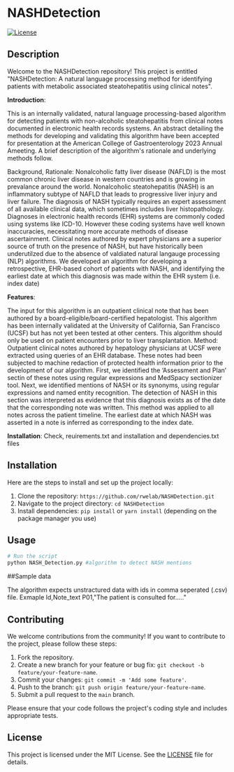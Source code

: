 # NASHDetection

[![License](https://img.shields.io/badge/license-MIT-blue.svg)](LICENSE)

## Description

Welcome to the NASHDetection repository! 
This project is entitled "NASHDetection: A natural language processing method for identifying patients with metabolic associated steatohepatitis using clinical notes". 



 **Introduction**: 

This is an internally validated, natural language processing-based algorithm for detecting patients with non-alcoholic steatohepatitis from clinical notes documented in electronic health records systems. An abstract detailing the methods for developing and validating this algorithm have been accepted for presentation at the American College of Gastroenterology 2023 Annual Ameeting. A brief description of the algorithm's rationale and underlying methods follow.

Background, Rationale:
Nonalcoholic fatty liver disease (NAFLD) is the most common chronic liver disease in western countries and is growing in prevalance around the world. Nonalcoholic steatohepatitis (NASH) is an inflammatory subtype of NAFLD that leads to progressive liver injury and liver failure. The diagnosis of NASH typically requires an expert assessment of all available clinical data, which sometimes includes liver histopathology.
Diagnoses in electronic health records (EHR) systems are commonly coded using systems like ICD-10. However these coding systems have well known inaccuracies, necessitating more accurate methods of disease ascertainment. Clinical notes authored by expert physicians are a superior source of truth on the presence of NASH, but have historically been underutilzed due to the absence of valdiated natural langauge processing (NLP) algorithms.
We developed an algorithm for developing a retrospective, EHR-based cohort of patients with NASH, and identifying the earliest date at which this diagnosis was made within the EHR system (i.e. index date)



 **Features**: 
 
The input for this algorithm is an outpatient clinical note that has been authored by a board-eligible/board-certified hepatologist.
This algorithm has been internally validated at the University of California, San Francisco (UCSF) but has not yet been tested at other centers.
This algorithm should only be used on patient encounters prior to liver transplantation.
Method:
Outpatient clinical notes authored by hepatology physicians at UCSF were extracted using queries of an EHR database. These notes had been subjected to machine redaction of protected health information prior to the development of our algorithm.
First, we identified the ‘Assessment and Plan’ sectin of these notes using regular expressions and MedSpacy sectionizer tool.
Next, we identified mentions of NASH or its synonyms, using regular expressions and named entity recognition. The detection of NASH in this section was interpreted as evidence that this diagnosis exists as of the date that the corresponding note was written.
This method was applied to all notes across the patient timeline. The earliest date at which NASH was asserted in a note is inferred as corresponding to the index date.


 **Installation**: 
Check, reuirements.txt and installation and dependencies.txt files




## Installation

Here are the steps to install and set up the project locally:

1. Clone the repository: `https://github.com/rwelab/NASHDetection.git`
2. Navigate to the project directory: `cd NASHDetection`
3. Install dependencies: `pip install` or `yarn install` (depending on the package manager you use)

## Usage


```bash
# Run the script
python NASH_Detection.py #algorithm to detect NASH mentions

```

##Sample data

The algorithm expects unstractured data with ids in comma seperated (.csv) file.
Exmaple
Id,Note_text
P01,"The patient is consulted for....."

## Contributing

We welcome contributions from the community! If you want to contribute to the project, please follow these steps:

1. Fork the repository.
2. Create a new branch for your feature or bug fix: `git checkout -b feature/your-feature-name`.
3. Commit your changes: `git commit -m 'Add some feature'`.
4. Push to the branch: `git push origin feature/your-feature-name`.
5. Submit a pull request to the `main` branch.

Please ensure that your code follows the project's coding style and includes appropriate tests.

## License

This project is licensed under the MIT License. See the [LICENSE](LICENSE) file for details.

